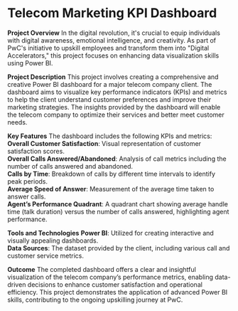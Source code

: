 # Telecom Marketing KPI Dashboard

**Project Overview**
In the digital revolution, it's crucial to equip individuals with digital awareness, emotional intelligence, and creativity. As part of PwC's initiative to upskill employees and transform them into "Digital Accelerators," this project focuses on enhancing data visualization skills using Power BI.

**Project Description**
This project involves creating a comprehensive and creative Power BI dashboard for a major telecom company client. The dashboard aims to visualize key performance indicators (KPIs) and metrics to help the client understand customer preferences and improve their marketing strategies. The insights provided by the dashboard will enable the telecom company to optimize their services and better meet customer needs.

**Key Features**
The dashboard includes the following KPIs and metrics:
**Overall Customer Satisfaction**: Visual representation of customer satisfaction scores.<br>
**Overall Calls Answered/Abandoned**: Analysis of call metrics including the number of calls answered and abandoned.<br>
**Calls by Time**: Breakdown of calls by different time intervals to identify peak periods.<br>
**Average Speed of Answer**: Measurement of the average time taken to answer calls.<br>
**Agent’s Performance Quadrant**: A quadrant chart showing average handle time (talk duration) versus the number of calls answered, highlighting agent performance.<br>

**Tools and Technologies**
**Power BI**: Utilized for creating interactive and visually appealing dashboards.<br>
**Data Sources**: The dataset provided by the client, including various call and customer service metrics.<br>

**Outcome**
The completed dashboard offers a clear and insightful visualization of the telecom company’s performance metrics, enabling data-driven decisions to enhance customer satisfaction and operational efficiency. This project demonstrates the application of advanced Power BI skills, contributing to the ongoing upskilling journey at PwC.
